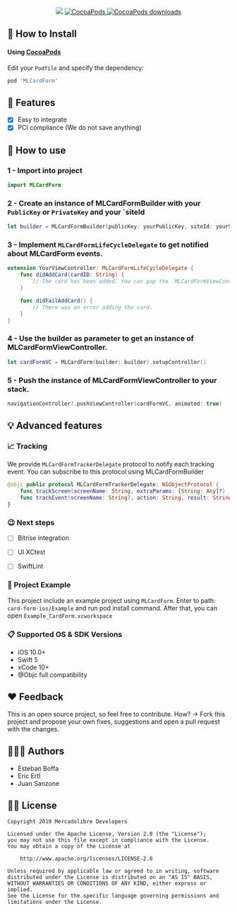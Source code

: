 <p align="center">
    <img src="https://img.shields.io/badge/Swift-4.2-orange.svg" />
    <a href="https://cocoapods.org/pods/">
        <img src="https://img.shields.io/cocoapods/v/MLCardForm.svg" alt="CocoaPods" />
    </a>
    <a href="https://cocoapods.org/pods/MLCardForm">
        <img src="https://img.shields.io/cocoapods/dt/MLCardForm.svg?style=flat" alt="CocoaPods downloads" />
    </a>
</p>

## 📲 How to Install

#### Using [CocoaPods](https://cocoapods.org)

Edit your `Podfile` and specify the dependency:

```ruby
pod 'MLCardForm'
```

## 🌟 Features
- [x] Easy to integrate
- [x] PCI compliance (We do not save anything)

## 🐒 How to use

### 1 - Import into project
```swift
import MLCardForm
```

### 2 - Create an instance of MLCardFormBuilder with your `PublicKey` or `PrivateKey` and your `siteId
```swift
let builder = MLCardFormBuilder(publicKey: yourPublicKey, siteId: yourSiteId, lifeCycleDelegate: self)
```

### 3 - Implement `MLCardFormLifeCycleDelegate` to get notified about MLCardForm events.
```swift
extension YourViewController: MLCardFormLifeCycleDelegate {
    func didAddCard(cardID: String) {
        // The card has been added. You can pop the `MLCardFormViewController` here.
    }

    func didFailAddCard() {
        // There was an error adding the card.
    }
}
```

### 4 - Use the builder as parameter to get an instance of MLCardFormViewController.
```swift
let cardFormVC = MLCardForm(builder: builder).setupController()
```

### 5 - Push the instance of MLCardFormViewController to your stack.
```swift
navigationController?.pushViewController(cardFormVC, animated: true)
```

## 💡 Advanced features
### 📈 Tracking
We provide `MLCardFormTrackerDelegate` protocol to notify each tracking event. You can subscribe to this protocol using MLCardFormBuilder
```swift
@objc public protocol MLCardFormTrackerDelegate: NSObjectProtocol {
    func trackScreen(screenName: String, extraParams: [String: Any]?)
    func trackEvent(screenName: String?, action: String, result: String?, extraParams: [String: Any]?)
}
```

### 😉 Next steps
* [ ] Bitrise integration
* [ ] UI XCtest
* [ ] SwiftLint


### 🔮 Project Example
This project include an example project using `MLCardForm`.
Enter to path: `card-form-ios/Example` and run pod install command. After that, you can open `Example_CardForm.xcworkspace`


### 📋 Supported OS & SDK Versions
* iOS 10.0+
* Swift 5
* xCode 10+
* @Objc full compatibility

## ❤️ Feedback
This is an open source project, so feel free to contribute. How? -> Fork this project and propose your own fixes, suggestions and open a pull request with the changes.

## 👨🏻‍💻 Authors
* Esteban Boffa
* Eric Ertl
* Juan Sanzone

## 👮🏻 License

```
Copyright 2019 Mercadolibre Developers

Licensed under the Apache License, Version 2.0 (the "License");
you may not use this file except in compliance with the License.
You may obtain a copy of the License at

    http://www.apache.org/licenses/LICENSE-2.0

Unless required by applicable law or agreed to in writing, software
distributed under the License is distributed on an "AS IS" BASIS,
WITHOUT WARRANTIES OR CONDITIONS OF ANY KIND, either express or implied.
See the License for the specific language governing permissions and
limitations under the License.
```
